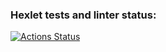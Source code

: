 ### Hexlet tests and linter status:
[![Actions Status](https://github.com/marentsov/python-project-49/actions/workflows/hexlet-check.yml/badge.svg)](https://github.com/marentsov/python-project-49/actions)